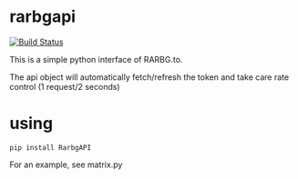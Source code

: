 # rarbgapi

[![Build Status](https://travis-ci.org/verybada/rarbgapi.png)](https://travis-ci.org/verybada/rarbgapi)

This is a simple python interface of RARBG.to.

The api object will automatically fetch/refresh the token and take care rate control (1 request/2 seconds)

# using

    pip install RarbgAPI

For an example, see matrix.py
